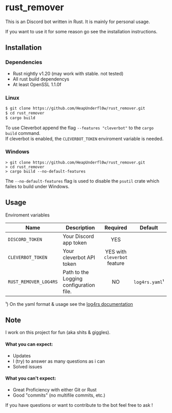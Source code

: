 # rust_remover
This is an Discord bot written in Rust.
It is mainly for personal usage.

If you want to use it for some reason go see the installation instructions.

## Installation

### Dependencies
- Rust nightly v1.20 (may work with stable. not tested)  
- All rust build dependencys  
- At least OpenSSL 1.1.0f  

### Linux
```bash
$ git clone https://github.com/HeapUnderfl0w/rust_remover.git
$ cd rust_remover
$ cargo build
```
To use Cleverbot append the flag `--features "cleverbot"` to the `cargo build` command.  
If cleverbot is enabled, the `CLEVERBOT_TOKEN` enviroment variable is needed.  

### Windows

```batch
> git clone https://github.com/HeapUnderfl0w/rust_remover.git
> cd rust_remover
> cargo build --no-default-features
```
 The `--no-default-features` flag is used to disable the `psutil` crate which failes to build under Windows.
 
 ## Usage
 Enviroment variables
 
 | Name                  | Description                             | Required                     | Default        |
 | --------------------- | --------------------------------------- | :--------------------------: | -------------- |
 | `DISCORD_TOKEN`       | Your Discord app token                  | YES                          |                |
 | `CLEVERBOT_TOKEN`     | Your cleverbot API token                | YES with `cleverbot` feature |                |
 | `RUST_REMOVER_LOG4RS` | Path to the Logging configuration file. | NO                           | `log4rs.yaml`¹ |
 
 ¹) On the yaml format & usage see the [log4rs documentation](https://docs.rs/log4rs/0.7.0/log4rs/#examples)
 
 ## Note
 I work on this project for fun (aka shits & giggles).  
 #### What you can expect:
 - Updates
 - I (try) to answer as many questions as i can
 - Solved issues
 
 #### What you can't expect:
- Great Proficiency with either Git or Rust
- Good "commits" (no multifile commits, etc.)

If you have questions or want to contribute to the bot feel free to ask !
